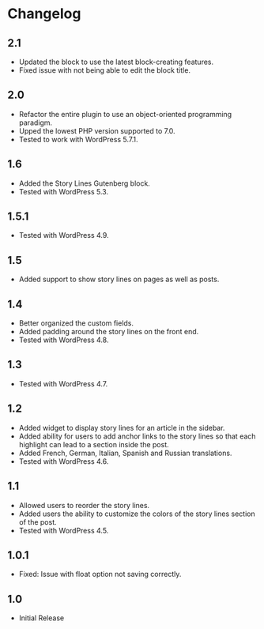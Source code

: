 # Changelog

## 2.1
- Updated the block to use the latest block-creating features.
- Fixed issue with not being able to edit the block title.

## 2.0
- Refactor the entire plugin to use an object-oriented programming paradigm.
- Upped the lowest PHP version supported to 7.0.
- Tested to work with WordPress 5.7.1.

## 1.6
- Added the Story Lines Gutenberg block.
- Tested with WordPress 5.3.

## 1.5.1
- Tested with WordPress 4.9.

## 1.5
- Added support to show story lines on pages as well as posts.

## 1.4
- Better organized the custom fields.
- Added padding around the story lines on the front end.
- Tested with WordPress 4.8.

## 1.3
- Tested with WordPress 4.7.

## 1.2
- Added widget to display story lines for an article in the sidebar.
- Added ability for users to add anchor links to the story lines so that each highlight can lead to a section inside the post.
- Added French, German, Italian, Spanish and Russian translations.
- Tested with WordPress 4.6.

## 1.1
- Allowed users to reorder the story lines.
- Added users the ability to customize the colors of the story lines section of the post.
- Tested with WordPress 4.5.

## 1.0.1
- Fixed: Issue with float option not saving correctly.

## 1.0
- Initial Release
